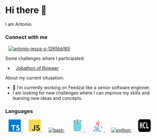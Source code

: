 # Hi there 👋

I am Antonio.

### Connect with me

<p align="left">
<a href="https://linkedin.com/in/antonio-jesus-s-1265bb165" target="blank"><img align="center" src="https://raw.githubusercontent.com/rahuldkjain/github-profile-readme-generator/master/src/images/icons/Social/linked-in-alt.svg" alt="antonio-jesus-s-1265bb165" height="30" width="40" /></a>
</p>

Some challenges where I participated:

- [Jobathon of Rviewer](https://www.linkedin.com/posts/rviewer_announcing-the-champions-of-java-jobathon-activity-7095367389856305152-sJQS?utm_source=share&utm_medium=member_desktop).

<!--
**ajsobrino700/ajsobrino700** is a ✨ _special_ ✨ repository because its `README.md` (this file) appears on your GitHub profile.


- 🤔 I’m looking for help with ...
- 💬 Ask me about ...
- 📫 How to reach me: ...
- 😄 Pronouns: ...
- ⚡ Fun fact: ...
-->

About my current situaation:

- 🔭 I’m currently working on Feedzai like a senior software enginner.
- I am looking for new challenges where I can improve my skills and learning new
  ideas and concepts.

### Languages

<p align="left">
  <a href="https://www.typescriptlang.org/" target="_blank" rel="noreferrer">
    <img src="https://raw.githubusercontent.com/devicons/devicon/master/icons/typescript/typescript-original.svg" alt="typescript" width="40" height="40"/>
  </a>

  <a href="https://developer.mozilla.org/en-US/docs/Web/JavaScript" target="_blank" rel="noreferrer">
    <img src="https://raw.githubusercontent.com/devicons/devicon/master/icons/javascript/javascript-original.svg" alt="javascript" width="40" height="40"/>
  </a>

  <a href="https://www.gnu.org/software/bash/" target="_blank" rel="noreferrer">
    <img src="https://www.vectorlogo.zone/logos/gnu_bash/gnu_bash-icon.svg" alt="bash" width="40" height="40"/>
  </a>

  <a href="https://golang.org" target="_blank" rel="noreferrer">
    <img src="https://raw.githubusercontent.com/devicons/devicon/master/icons/go/go-original.svg" alt="go" width="40" height="40"/>
  </a>

  <a href="https://www.java.com" target="_blank" rel="noreferrer">
    <img src="https://raw.githubusercontent.com/devicons/devicon/master/icons/java/java-original.svg" alt="java" width="40" height="40"/>
  </a>
  <a href="https://www.python.org/" target="_blank" rel="noreferrer">
    <img src="https://raw.githubusercontent.com/jmnote/z-icons/master/svg/python.svg" alt="python" width="40" height="40"/>
  </a>
  <a href ="https://www.terraform.io/" target="_blank" rel="noreferrer">
    <img src="https://raw.githubusercontent.com/kijimaD/maru/main/images/banner/HCL.svg" alt="hcl" width="40" height="40"/>
  </a>
</p>

<style>
 a {
     margin:10px
 }
</style>

